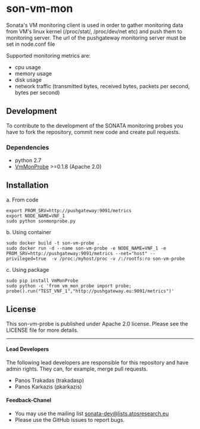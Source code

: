# son-vm-mon 
Sonata's VM monitoring client is used in order to gather monitoring data from VM's linux kernel (/proc/stat/, /proc/dev/net etc) and push them to monitoring server. 
The url of the pushgateway monitoring server must be set in node.conf file 

Supported monitoring metrics are:
 * cpu usage
 * memory usage
 * disk usage 
 * network traffic (transmitted bytes, received bytes, packets per second, bytes per second)
 
## Development
To contribute to the development of the SONATA monitoring probes you have to fork the repository, commit new code and create pull requests.

### Dependencies
 * python 2.7
 * [VmMonProbe](https://pypi.python.org/pypi/VmMonProbe) >=0.1.8 (Apache 2.0)

## Installation
a. From code
```
export PROM_SRV=http://pushgateway:9091/metrics
export NODE_NAME=VNF_1
sudo python sonmonprobe.py
```

b. Using container
```
sudo docker build -t son-vm-probe .
sudo docker run -d --name son-vm-probe -e NODE_NAME=VNF_1 -e PROM_SRV=http://pushgateway:9091/metrics --net="host" --privileged=true  -v /proc:/myhost/proc -v /:/rootfs:ro son-vm-probe
```

c. Using package
```
sudo pip install VmMonProbe
sudo python -c 'from vm_mon_probe import probe; probe().run("TEST_VNF_1","http://pushgateway.eu:9091/metrics")'
```

## License

This son-vm-probe is published under Apache 2.0 license. Please see the LICENSE file for more details.

---
#### Lead Developers

The following lead developers are responsible for this repository and have admin rights. They can, for example, merge pull requests.

 * Panos Trakadas  (trakadasp)
 * Panos Karkazis  (pkarkazis)

#### Feedback-Chanel

* You may use the mailing list sonata-dev@lists.atosresearch.eu
* Please use the GitHub issues to report bugs.
